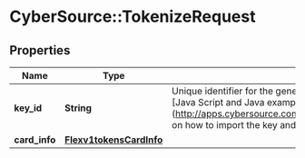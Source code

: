 # CyberSource::TokenizeRequest

## Properties
Name | Type | Description | Notes
------------ | ------------- | ------------- | -------------
**key_id** | **String** | Unique identifier for the generated token. This is obtained from the Generate Key request. See the [Java Script and Java examples] (http://apps.cybersource.com/library/documentation/dev_guides/Secure_Acceptance_Flex/Key/html) on how to import the key and encrypt using the imported key. | [optional] 
**card_info** | [**Flexv1tokensCardInfo**](Flexv1tokensCardInfo.md) |  | [optional] 



